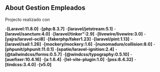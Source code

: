 ## About Gestion Empleados

Projecto realizado con 

-**[Laravel:11.8.0]**
-**[php:8.3.7]**
-**[laravel/jetstream:5.1]**
-**[laravel/sanctum:4.0]**
-**[laravel/tinker":2.9]**
-**[livewire/livewire:3.0]**
-**[yajra/laravel-oci8]**
-**[fakerphp/faker1.23]**
-**[laravel/pint:1.13]**
-**[laravel/sail:1.26]**
-**[mockery/mockery:1.6]**
-**[nunomaduro/collision:8.0]**
-**[phpunit/phpunit:11.0.1]**
-**[spatie/laravel-ignition:2.4]**
-**[@tailwindcss/forms:0.5.7]**
-**[@windcss/typography:0.5.10]**
-**[auefixer:10.4.16]**
-**[a:1.6.4]**
-**[lel-vite-plugin:1.0]**
-**[pss:8.4.32]**
-**[tindcss:3.4.0]**
-**[v5.0]**






